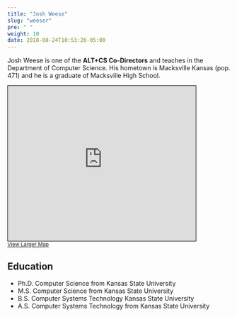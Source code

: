 ```yaml
---
title: "Josh Weese"
slug: "weeser"
pre: " "
weight: 10
date: 2018-08-24T10:53:26-05:00
---
```


Josh Weese is one of the **ALT+CS Co-Directors** and teaches in the Department of Computer Science.  His hometown is Macksville Kansas (pop. 471) and he is a graduate of Macksville High School.

<iframe width="425" height="350" src="https://www.openstreetmap.org/export/embed.html?bbox=-98.98707389831543%2C37.93296060989755%2C-98.97239685058594%2C37.982633623356946&amp;layer=mapnik" style="border: 1px solid black"></iframe><br/><small><a href="https://www.openstreetmap.org/#map=14/37.9578/-98.9797">View Larger Map</a></small>

## Education
* Ph.D. Computer Science from Kansas State University
* M.S. Computer Science from Kansas State University
* B.S. Computer Systems Technology Kansas State University
* A.S. Computer Systems Technology from Kansas State University